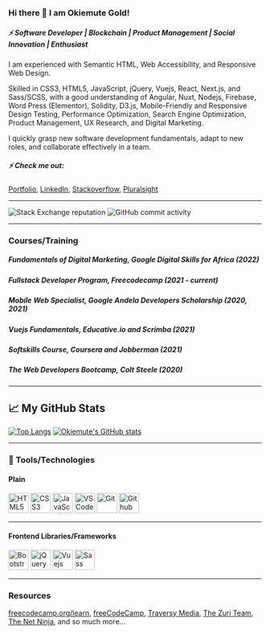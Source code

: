 ### Hi there 👋 I am Okiemute Gold!
##### ⚡ Software Developer | Blockchain | Product Management | Social Innovation | Enthusiast

I am experienced with Semantic HTML, Web Accessibility, and Responsive Web Design.

Skilled in CSS3, HTML5, JavaScript, jQuery, Vuejs, React, Next.js, and Sass/SCSS, with a good understanding of Angular, Nuxt, Nodejs, Firebase, Word Press (Elementor), Solidity, D3.js, Mobile-Friendly and Responsive Design Testing, Performance Optimization, Search Engine Optimization, Product Management, UX Research, and Digital Marketing.

I quickly grasp new software development fundamentals, adapt to new roles, and collaborate effectively in a team.

##### ⚡ Check me out:
<a href="https://okiemute-portfolio.netlify.app/">Portfolio</a>,    <a href="https://www.linkedin.com/in/okiemute-gold">LinkedIn</a>,    <!-- <a href="https://twitter.com/okiemute_gold">Twitter</a>,  -->   <a href="https://stackoverflow.com/users/14235396/okiemute-gold">Stackoverflow</a>,   <a href="https://app.pluralsight.com/profile/okiemute-gold">Pluralsight</a>

-------
![Stack Exchange reputation](https://img.shields.io/stackexchange/stackoverflow/r/14235396)
![GitHub commit activity](https://img.shields.io/github/commit-activity/w/OkiemuteGold/OkiemuteGold)

-------
### Courses/Training
<!-- ##### Zuri Backend Training - Nodejs (current) -->
##### Fundamentals of Digital Marketing, Google Digital Skills for Africa (2022)
##### Fullstack Developer Program, Freecodecamp (2021 - current)
##### Mobile Web Specialist, Google Andela Developers Scholarship (2020, 2021)
##### Vuejs Fundamentals, Educative.io and Scrimba (2021)
##### Softskills Course, Coursera and Jobberman (2021)
##### The Web Developers Bootcamp, Colt Steele (2020)

-------
## &#x1f4c8; My GitHub Stats

[![Top Langs](https://github-readme-stats.vercel.app/api/top-langs/?username=OkiemuteGold&hide=java,html,css&theme=radical)](https://github.com/anuraghazra/github-readme-stats)   [![Okiemute's GitHub stats](https://github-readme-stats.vercel.app/api?username=OkiemuteGold&theme=radical)](https://github.com/anuraghazra/github-readme-stats)

-------
### 🧰 Tools/Technologies
#### Plain
<img src="https://cdn.worldvectorlogo.com/logos/html5.svg" alt="HTML5" width="40" height="40" title="HTML5">   <img src="https://cdn.worldvectorlogo.com/logos/css-5.svg" alt="CSS3" width="40" height="40" title="CSS3">   <img src="https://cdn.worldvectorlogo.com/logos/logo-javascript.svg" alt="JavaScript" width="40" height="40" title="JavaScript">   <img src="https://cdn.worldvectorlogo.com/logos/visual-studio-code-1.svg" alt="VS Code" width="40" height="40" title="VS Code">   <img src="https://cdn.worldvectorlogo.com/logos/git-icon.svg" alt="Git" width="40" height="40" title="Git">   <img src="https://cdn.worldvectorlogo.com/logos/github-icon-1.svg" alt="Github" width="40" height="40" title="Github">

-------
#### Frontend Libraries/Frameworks
<img src="https://cdn.worldvectorlogo.com/logos/bootstrap-4.svg" alt="Bootstrap" width="40" height="40" title="Bootstrap">   <!-- <img src="https://cdn.worldvectorlogo.com/logos/tailwind-css-2.svg" alt="Tailwind CSS" width="40" height="40" title="Tailwind CSS"> -->    <img src="https://cdn.worldvectorlogo.com/logos/jquery.svg" alt="jQuery" width="40" height="40" title="jQuery">   <img src="https://cdn.worldvectorlogo.com/logos/vue-js-1.svg" alt="Vuejs" width="40" height="40" title="Vuejs">   <img src="https://cdn.worldvectorlogo.com/logos/sass-1.svg" alt="Sass" width="40" height="40" title="Sass">

<!-- #### Backend -->
<!-- <img src="https://cdn.worldvectorlogo.com/logos/nodejs.svg" alt="Nodejs" width="40" height="40" title="Nodejs"> -->
<!-- <img src="https://cdn.worldvectorlogo.com/logos/express-109.svg" alt="Expressjs" width="40" height="40" title="Expressjs"> -->
<!-- <img src="https://cdn.worldvectorlogo.com/logos/mongodb.svg" alt="MongoDB" width="40" height="40" title="MongoDB"> -->

-------
<!-- ### ✨ I’m currently learning ✨
<img src="https://cdn.worldvectorlogo.com/logos/nodejs.svg" alt="Nodejs" width="50" height="50" title="Nodejs">   <img src="https://cdn.worldvectorlogo.com/logos/express-109.svg" alt="Expressjs" width="50" height="50" title="Expressjs">   <img src="https://cdn.worldvectorlogo.com/logos/mongodb.svg" alt="MongoDB" width="50" height="50" title="MongoDB">  -->

### Resources
<a href ="https://www.freecodecamp.org/learn">freecodecamp.org/learn</a>,   <a href ="https://www.youtube.com/channel/UC8butISFwT-Wl7EV0hUK0BQ">freeCodeCamp</a>,   <a href ="https://www.youtube.com/channel/UC29ju8bIPH5as8OGnQzwJyA">Traversy Media</a>,   <a href ="https://www.youtube.com/channel/UCCZYGgIn2X1I8mortBJ5UUw">The Zuri Team</a>,   <a href ="https://www.youtube.com/channel/UCW5YeuERMmlnqo4oq8vwUpg">The Net Ninja</a>,   and so much more...

<!--
**OkiemuteGold/OkiemuteGold** is a ✨ _special_ ✨ repository because its `README.md` (this file) appears on your GitHub profile.

Here are some ideas to get you started:

- 🔭 I’m currently working on ...
- 🌱 I’m currently learning ...
- 👯 I’m looking to collaborate on ...
- 🤔 I’m looking for help with ...
- 💬 Ask me about ...
- 📫 How to reach me: ...
- 😄 Pronouns: ...
- ⚡ Fun fact: ...
-->
